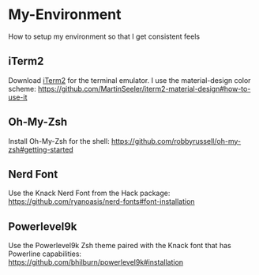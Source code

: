 # My-Environment
How to setup my environment so that I get consistent feels
## iTerm2
Download [iTerm2](https://www.iterm2.com/) for the terminal emulator.
I use the material-design color scheme: https://github.com/MartinSeeler/iterm2-material-design#how-to-use-it
## Oh-My-Zsh
Install Oh-My-Zsh for the shell: https://github.com/robbyrussell/oh-my-zsh#getting-started
## Nerd Font
Use the Knack Nerd Font from the Hack package: https://github.com/ryanoasis/nerd-fonts#font-installation
## Powerlevel9k
Use the Powerlevel9k Zsh theme paired with the Knack font that has Powerline capabilities: https://github.com/bhilburn/powerlevel9k#installation

